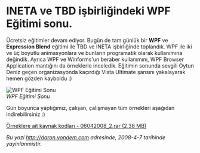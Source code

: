 # INETA ve TBD işbirliğindeki WPF Eğitimi sonu. 

Ücretsiz eğitimler devam ediyor. Bugün de tam günlük bir **WPF** ve
**Expression Blend** eğitimi ile TBD ve INETA işbirliğinde toplandık.
WPF ile iki ve üç boyutlu animasyonlara ve bunların programatik olarak
kullanımına değindik. Ayrıca WPF ve Winforms'un beraber kullanımını, WPF
Browser Application mantığını da örneklerle inceledik. Eğitimin sonunda
sevgili Oytun Deniz geçen organizasyonda kaçırdığı Vista Ultimate
şansını yakalayarak hemen gözden kayboldu :)

![WPF Eğitimi
Sonu](media/INETA_ve_TBD_isbirligindeki_WPF_Egitimi_sonu/06042008_1.jpg)\
*WPF Eğitimi Sonu*

Gün boyunca yaptığımız, çalışan, çalışmayan tüm örnekleri aşağıdan
indirebilirsiniz :)

[Örneklere ait kaynak kodları - 06042008\_2.rar (2,38
MB)](media/INETA_ve_TBD_isbirligindeki_WPF_Egitimi_sonu/06042008_2.rar)


*Bu yazi http://daron.yondem.com adresinde, 2008-4-7 tarihinde yayinlanmistir.*